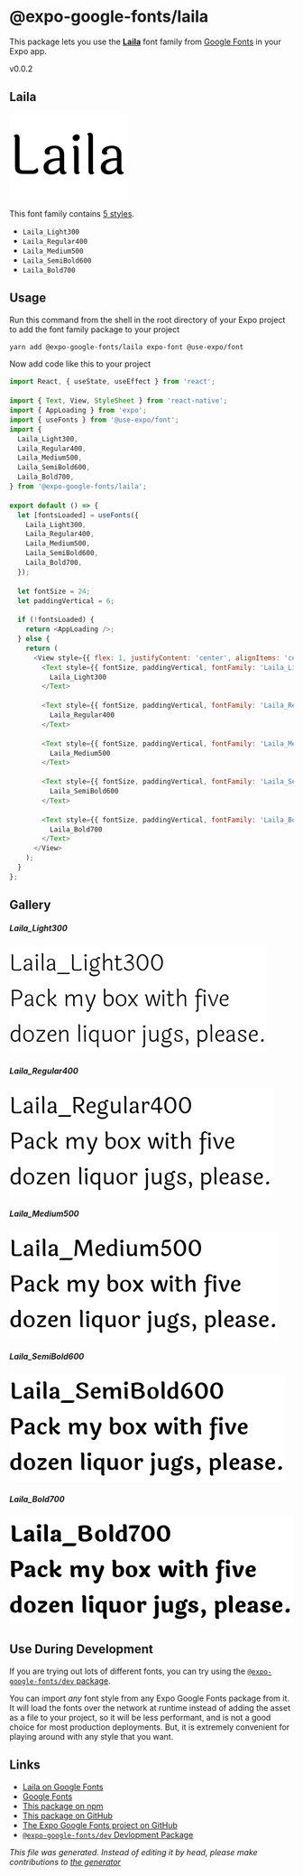 # @expo-google-fonts/laila

This package lets you use the [**Laila**](https://fonts.google.com/specimen/Laila) font family from [Google Fonts](https://fonts.google.com/) in your Expo app.

v0.0.2

## Laila

![Laila](./font-family.png)

This font family contains [5 styles](#gallery).

- `Laila_Light300`
- `Laila_Regular400`
- `Laila_Medium500`
- `Laila_SemiBold600`
- `Laila_Bold700`

## Usage

Run this command from the shell in the root directory of your Expo project to add the font family package to your project
```sh
yarn add @expo-google-fonts/laila expo-font @use-expo/font
```

Now add code like this to your project
```js
import React, { useState, useEffect } from 'react';

import { Text, View, StyleSheet } from 'react-native';
import { AppLoading } from 'expo';
import { useFonts } from '@use-expo/font';
import {
  Laila_Light300,
  Laila_Regular400,
  Laila_Medium500,
  Laila_SemiBold600,
  Laila_Bold700,
} from '@expo-google-fonts/laila';

export default () => {
  let [fontsLoaded] = useFonts({
    Laila_Light300,
    Laila_Regular400,
    Laila_Medium500,
    Laila_SemiBold600,
    Laila_Bold700,
  });

  let fontSize = 24;
  let paddingVertical = 6;

  if (!fontsLoaded) {
    return <AppLoading />;
  } else {
    return (
      <View style={{ flex: 1, justifyContent: 'center', alignItems: 'center' }}>
        <Text style={{ fontSize, paddingVertical, fontFamily: 'Laila_Light300' }}>
          Laila_Light300
        </Text>

        <Text style={{ fontSize, paddingVertical, fontFamily: 'Laila_Regular400' }}>
          Laila_Regular400
        </Text>

        <Text style={{ fontSize, paddingVertical, fontFamily: 'Laila_Medium500' }}>
          Laila_Medium500
        </Text>

        <Text style={{ fontSize, paddingVertical, fontFamily: 'Laila_SemiBold600' }}>
          Laila_SemiBold600
        </Text>

        <Text style={{ fontSize, paddingVertical, fontFamily: 'Laila_Bold700' }}>
          Laila_Bold700
        </Text>
      </View>
    );
  }
};

```

## Gallery

##### Laila_Light300
![Laila_Light300](./8aac335fe109f453ca82438785143a3d54ca6b5860f929a066015b366dd23603.ttf.png)

##### Laila_Regular400
![Laila_Regular400](./ba573905733e8e1ec12baa194825add1cb80997c3c08b032d6439d524eef298a.ttf.png)

##### Laila_Medium500
![Laila_Medium500](./445309cf766b79874168d66f2dc2f5eb067c865989ed496a8e2389411de9e18b.ttf.png)

##### Laila_SemiBold600
![Laila_SemiBold600](./f393a4935161c1ac8a55a20d2a1107e698de003ace696ae5c6db50c7bf8c0781.ttf.png)

##### Laila_Bold700
![Laila_Bold700](./a2cfeefaeb650171ed23e31b4fe85b7c5b8605f36e351821ffd3a351aeec6c17.ttf.png)


## Use During Development

If you are trying out lots of different fonts, you can try using the [`@expo-google-fonts/dev` package](https://www.npmjs.com/package/@expo-google-fonts/dev).

You can import *any* font style from any Expo Google Fonts package from it. It will load the fonts
over the network at runtime instead of adding the asset as a file to your project, so it will be 
less performant, and is not a good choice for most production deployments. But, it is extremely convenient
for playing around with any style that you want.

## Links

- [Laila on Google Fonts](https://fonts.google.com/specimen/Laila)
- [Google Fonts](https://fonts.google.com/)
- [This package on npm](https://www.npmjs.com/package/@expo-google-fonts/laila)
- [This package on GitHub](https://github.com/expo/google-fonts/tree/master/font-packages/laila)
- [The Expo Google Fonts project on GitHub](https://github.com/expo/google-fonts)
- [`@expo-google-fonts/dev` Devlopment Package](https://github.com/expo/google-fonts/tree/master/font-packages/dev)


*This file was generated. Instead of editing it by head, please make contributions to [the generator](https://github.com/expo/google-fonts/tree/master/packages/generator)*
